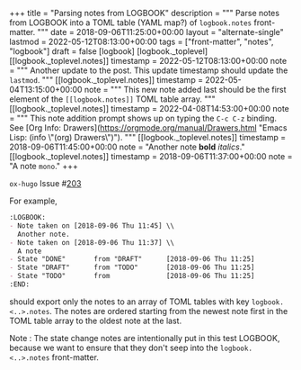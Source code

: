 +++
title = "Parsing notes from LOGBOOK"
description = """
  Parse notes from LOGBOOK into a TOML table (YAML map?) of
  `logbook.notes` front-matter.
  """
date = 2018-09-06T11:25:00+00:00
layout = "alternate-single"
lastmod = 2022-05-12T08:13:00+00:00
tags = ["front-matter", "notes", "logbook"]
draft = false
[logbook]
  [logbook._toplevel]
    [[logbook._toplevel.notes]]
      timestamp = 2022-05-12T08:13:00+00:00
      note = """
  Another update to the post. This update timestamp should update the
  `lastmod`.
  """
    [[logbook._toplevel.notes]]
      timestamp = 2022-05-04T13:15:00+00:00
      note = """
  This new note added last should be the first element of the
  `[[logbook.notes]]` TOML table array.
  """
    [[logbook._toplevel.notes]]
      timestamp = 2022-04-08T14:53:00+00:00
      note = """
  This note addition prompt shows up on typing the `C-c C-z` binding.
  See [Org Info: Drawers](https://orgmode.org/manual/Drawers.html "Emacs Lisp: (info \\"(org) Drawers\\")").
  """
    [[logbook._toplevel.notes]]
      timestamp = 2018-09-06T11:45:00+00:00
      note = "Another note **bold** _italics_."
    [[logbook._toplevel.notes]]
      timestamp = 2018-09-06T11:37:00+00:00
      note = "A note `mono`."
+++

`ox-hugo` Issue #[203](https://github.com/kaushalmodi/ox-hugo/issues/203)

For example,

```org
:LOGBOOK:
- Note taken on [2018-09-06 Thu 11:45] \\
  Another note.
- Note taken on [2018-09-06 Thu 11:37] \\
  A note
- State "DONE"       from "DRAFT"      [2018-09-06 Thu 11:25]
- State "DRAFT"      from "TODO"       [2018-09-06 Thu 11:25]
- State "TODO"       from              [2018-09-06 Thu 11:25]
:END:
```

should export only the notes to an array of TOML tables with key
`logbook.<..>.notes`. The notes are ordered starting from the newest
note first in the TOML table array to the oldest note at the last.

Note
: The state change notes are intentionally put in this test
    LOGBOOK, because we want to ensure that they don't seep into the
    `logbook.<..>.notes` front-matter.
